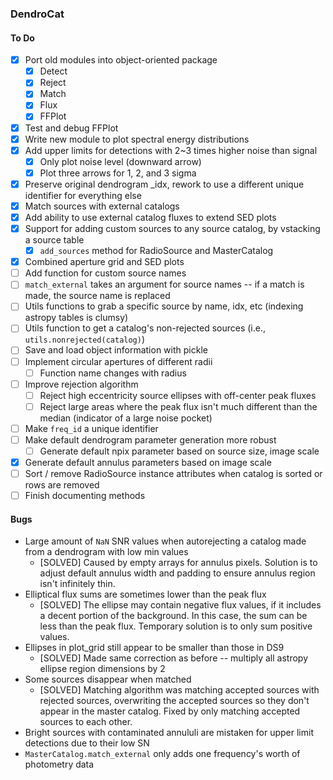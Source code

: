 ### DendroCat

#### To Do
 - [X] Port old modules into object-oriented package
    - [X] Detect
    - [X] Reject
    - [X] Match
    - [X] Flux
    - [X] FFPlot
 - [X] Test and debug FFPlot
 - [X] Write new module to plot spectral energy distributions
 - [X] Add upper limits for detections with 2~3 times higher noise than signal
    - [X] Only plot noise level (downward arrow)
    - [X] Plot three arrows for 1, 2, and 3 sigma
 - [X] Preserve original dendrogram _idx, rework to use a different unique identifier for everything else
 - [X] Match sources with external catalogs
 - [X] Add ability to use external catalog fluxes to extend SED plots
 - [X] Support for adding custom sources to any source catalog, by vstacking a source table
    - [X] `add_sources` method for RadioSource and MasterCatalog
 - [X] Combined aperture grid and SED plots
 - [ ] Add function for custom source names
 - [ ] `match_external` takes an argument for source names -- if a match is made, the source name is replaced
 - [ ] Utils functions to grab a specific source by name, idx, etc (indexing astropy tables is clumsy)
 - [ ] Utils function to get a catalog's non-rejected sources (i.e., `utils.nonrejected(catalog)`)
 - [ ] Save and load object information with pickle
 - [ ] Implement circular apertures of different radii
    - [ ] Function name changes with radius
 - [ ] Improve rejection algorithm
    - [ ] Reject high eccentricity source ellipses with off-center peak fluxes
    - [ ] Reject large areas where the peak flux isn't much different than the median (indicator of a large noise pocket)
 - [ ] Make `freq_id` a unique identifier
 - [ ] Make default dendrogram parameter generation more robust
     - [ ] Generate default npix parameter based on source size, image scale
 - [X] Generate default annulus parameters based on image scale
 - [ ] Sort / remove RadioSource instance attributes when catalog is sorted or rows are removed
 - [ ] Finish documenting methods
 
#### Bugs
 - Large amount of `NaN` SNR values when autorejecting a catalog made from a dendrogram with low min values
    - [SOLVED] Caused by empty arrays for annulus pixels. Solution is to adjust default annulus width and padding to ensure annulus region isn't infinitely thin.
 - Elliptical flux sums are sometimes lower than the peak flux
    - [SOLVED] The ellipse may contain negative flux values, if it includes a decent portion of the background. In this case, the sum can be less than the peak flux. Temporary solution is to only sum positive values.
 - Ellipses in plot_grid still appear to be smaller than those in DS9
    - [SOLVED] Made same correction as before -- multiply all astropy ellipse region dimensions by 2
 - Some sources disappear when matched
    - [SOLVED] Matching algorithm was matching accepted sources with rejected sources, overwriting the accepted sources so they don't appear in the master catalog. Fixed by only matching accepted sources to each other.
 - Bright sources with contaminated annululi are mistaken for upper limit detections due to their low SN
 - `MasterCatalog.match_external` only adds one frequency's worth of photometry data
